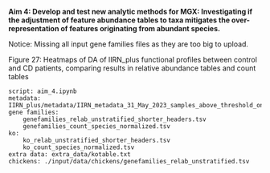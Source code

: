 **Aim 4: Develop and test new analytic methods for MGX: Investigating if the adjustment of feature abundance tables to taxa mitigates the over-representation of features originating from abundant species.**

Notice: Missing all input gene families files as they are too big to upload.

Figure 27: Heatmaps of DA of IIRN_plus functional profiles between control and CD patients, comparing results in relative abundance tables and count tables

	script: aim_4.ipynb
	metadata: IIRN_plus/metadata/IIRN_metadata_31_May_2023_samples_above_threshold_only.tsv
	gene families:
		genefamilies_relab_unstratified_shorter_headers.tsv
		genefamilies_count_species_normalized.tsv
	ko:
		ko_relab_unstratified_shorter_headers.tsv
		ko_count_species_normalized.tsv
	extra data: extra_data/kotable.txt
	chickens: ./input/data/chickens/genefamilies_relab_unstratified.tsv

